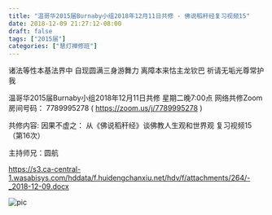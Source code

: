 ```yaml
---
title: "温哥华2015届Burnaby小组2018年12月11日共修 - 佛说稻秆经复习视频15"
date: 2018-12-09 21:27:12-08:00
draft: false
tags: ["2015届"]
categories: ["慧灯禅修班"]
---
```

诸法等性本基法界中 自现圆满三身游舞力
离障本来怙主龙钦巴 祈请无垢光尊常护我

温哥华2015届Burnaby小组2018年12月11日共修
星期二晚7:00点
网络共修Zoom房间号码： 7789995278 ( https://zoom.us/j/7789995278 )

共修内容:
因果不虚之：
从《佛说稻秆经》谈佛教人生观和世界观 复习视频15（第16次）

主持师兄：圆航

 https://s3.ca-central-1.wasabisys.com/hddata/f.huidengchanxiu.net/hdv/f/attachments/264/-_2018-12-09.docx

 ![pic](https://s3.ca-central-1.wasabisys.com/hddata/f.huidengchanxiu.net/hdv/f/attachments/264/2018-12-1117_47_12-15.xmind.png)
